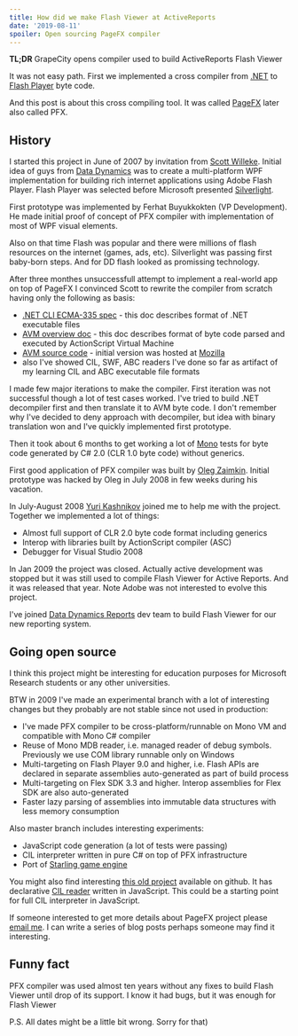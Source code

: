 ```yaml
---
title: How did we make Flash Viewer at ActiveReports
date: '2019-08-11'
spoiler: Open sourcing PageFX compiler
---
```


__TL;DR__ GrapeCity opens compiler used to build ActiveReports Flash Viewer

It was not easy path. First we implemented a cross compiler from [.NET](https://en.wikipedia.org/wiki/Common_Intermediate_Language) to [Flash Player](https://www.adobe.com/content/dam/acom/en/devnet/pdf/avm2overview.pdf) byte code.

And this post is about this cross compiling tool.
It was called [PageFX](https://github.com/GrapeCity/pagefx) later also called PFX.

## History

I started this project in June of 2007 by invitation from [Scott Willeke](https://scott.willeke.com/). Initial idea of guys from [Data Dynamics](https://en.wikipedia.org/wiki/Data_Dynamics) was to create a multi-platform WPF implementation for building rich internet applications using Adobe Flash Player. Flash Player was selected before Microsoft presented [Silverlight](https://www.microsoft.com/silverlight/).

First prototype was implemented by Ferhat Buyukkokten (VP Development). He made initial proof of concept of PFX compiler with implementation of most of WPF visual elements. 

Also on that time Flash was popular and there were millions of flash resources on the internet (games, ads, etc). Silverlight was passing first baby-born steps. And for DD flash looked as promissing technology.

After three monthes unsuccessfull attempt to implement a real-world app on top of PageFX I convinced Scott to rewrite the compiler from scratch having only the following as basis:
- [.NET CLI ECMA-335 spec](https://www.ecma-international.org/publications/files/ECMA-ST/ECMA-335.pdf) - this doc describes format of .NET executable files
- [AVM overview doc](https://www.adobe.com/content/dam/acom/en/devnet/pdf/avm2overview.pdf) - this doc describes format of byte code parsed and executed by ActionScript Virtual Machine
- [AVM source code](https://github.com/adobe/avmplus) - initial version was hosted at [Mozilla](https://hg.mozilla.org/tamarin-central)
- also I've showed CIL, SWF, ABC readers I've done so far as artifact of my learning CIL and ABC executable file formats

I made few major iterations to make the compiler.
First iteration was not successful though a lot of test cases worked. I've tried to build .NET decompiler first and then translate it to AVM byte code.
I don't remember why I've decided to deny approach with decompiler, but idea with binary translation won and I've quickly implemented first prototype.

Then it took about 6 months to get working a lot of [Mono](https://www.mono-project.com/) tests for byte code generated by C# 2.0 (CLR 1.0 byte code) without generics.

First good application of PFX compiler was built by [Oleg Zaimkin](https://twitter.com/olegzeee). Initial prototype was hacked by Oleg in July 2008 in few weeks during his vacation.

In July-August 2008 [Yuri Kashnikov](https://twitter.com/kayuri) joined me to help me with the project. Together we implemented a lot of things:
- Almost full support of CLR 2.0 byte code format including generics
- Interop with libraries built by ActionScript compiler (ASC)
- Debugger for Visual Studio 2008

In Jan 2009 the project was closed. Actually active development was stopped but it was still used to compile Flash Viewer for Active Reports. And it was released that year. Note Adobe was not interested to evolve this project.

I've joined [Data Dynamics Reports](https://www.componentsource.com/product/data-dynamics-reports) dev team to build Flash Viewer for our new reporting system.

## Going open source

I think this project might be interesting for education purposes for Microsoft Research students or any other universities.

BTW in 2009 I've made an experimental branch with a lot of interesting changes but they probably are not stable since not used in production:

- I've made PFX compiler to be cross-platform/runnable on Mono VM and compatible with Mono C# compiler
- Reuse of Mono MDB reader, i.e. managed reader of debug symbols. Previously we use COM library runnable only on Windows
- Multi-targeting on Flash Player 9.0 and higher, i.e. Flash APIs are declared in separate assemblies auto-generated as part of build process
- Multi-targeting on Flex SDK 3.3 and higher. Interop assemblies for Flex SDK are also auto-generated
- Faster lazy parsing of assemblies into immutable data structures with less memory consumption

Also master branch includes interesting experiments:
- JavaScript code generation (a lot of tests were passing)
- CIL interpreter written in pure C# on top of PFX infrastructure
- Port of [Starling game engine](https://gamua.com/starling/)

You might also find interesting [this old project](https://github.com/sergeyt/cil.js) available on github.
It has declarative [CIL reader](https://github.com/sergeyt/cil.js/blob/master/src/runtime/meta.js) written in JavaScript.
This could be a starting point for full CIL interpreter in JavaScript.

If someone interested to get more details about PageFX project please [email me](mailto:stodyshev@gmail.com).
I can write a series of blog posts perhaps someone may find it interesting.

## Funny fact

PFX compiler was used almost ten years without any fixes to build Flash Viewer until drop of its support. I know it had bugs, but it was enough for Flash Viewer

P.S. All dates might be a little bit wrong. Sorry for that)
